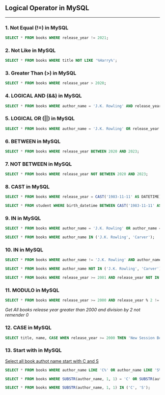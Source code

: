 ## Logical Operator in MySQL

---

### 1. Not Equal (!=) in MySQL

```sql
SELECT * FROM books WHERE release_year != 2021;
```

### 2. Not Like in MySQL

```sql
SELECT * FROM books WHERE title NOT LIKE '%Harry%';
```

### 3. Greater Than (>) in MySQL

```sql
SELECT * FROM books WHERE release_year > 2020;
```

### 4. LOGICAL AND (&&) in MySQL

```sql
SELECT * FROM books WHERE author_name = 'J.K. Rowling' AND release_year > 2020;
```

### 5. LOGICAL OR (||) in MySQL

```sql
SELECT * FROM books WHERE author_name = 'J.K. Rowling' OR release_year > 2020;
```

### 6. BETWEEN in MySQL

```sql
SELECT * FROM books WHERE release_year BETWEEN 2020 AND 2023;
```

### 7. NOT BETWEEN in MySQL

```sql
SELECT * FROM books WHERE release_year NOT BETWEEN 2020 AND 2023;
```

### 8. CAST in MySQL

```sql
SELECT * FROM books WHERE release_year = CAST('1983-11-11' AS DATETIME);
```

```sql
SELECT * FROM student WHERE birth_datetime BETWEEN CAST('1983-11-11' AS DATETIME) AND CAST('2000-01-01' AS DATETIME);
```

### 9. IN in MySQL

```sql
SELECT * FROM books WHERE author_name = 'J.K. Rowling' OR author_name = 'Carver';
```

```sql
SELECT * FROM books WHERE author_name IN ('J.K. Rowling', 'Carver');
```

### 10. IN in MySQL

```sql
SELECT * FROM books WHERE author_name != 'J.K. Rowling' AND author_name != 'Carver';
```

```sql
SELECT * FROM books WHERE author_name NOT IN ('J.K. Rowling', 'Carver');
```

```sql
SELECT * FROM books WHERE release_year >= 2001 AND release_year NOT IN (2004, 2005, 2006);
```

### 11. MODULO in MySQL

```sql
SELECT * FROM books WHERE release_year >= 2000 AND release_year % 2 != 0;
```

<i>Get All books release year greater than 2000 and division by 2 not remender 0</i>

### 12. CASE in MySQL

```sql
SELECT title, name, CASE WHEN release_year >= 2000 THEN 'New Session Books' ELSE 'Old Session Books' END AS Session FROM books;
```

### 13. Start with in MySQL

<u>Select all book authot name start with C and S</u>

```sql
SELECT * FROM books WHERE author_name LIKE 'C%' OR author_name LIKE 'S%';
```

```sql
SELECT * FROM books WHERE SUBSTR(author_name, 1, 1) = 'C' OR SUBSTR(author_name, 1, 1) = 'S';
```

```sql
SELECT * FROM books WHERE SUBSTR(author_name, 1, 1) IN ('C', 'S');
```
